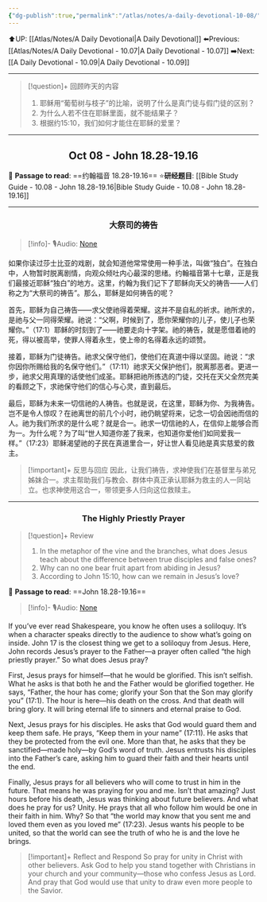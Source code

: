 ```yaml
---
{"dg-publish":true,"permalink":"/atlas/notes/a-daily-devotional-10-08/"}
---
```


 ⬆️UP: [[Atlas/Notes/A Daily Devotional\|A Daily Devotional]]
⬅️Previous: [[Atlas/Notes/A Daily Devotional - 10.07\|A Daily Devotional - 10.07]]
➡️Next: [[A Daily Devotional - 10.09\|A Daily Devotional - 10.09]]

---

> [!question]+ 回顾昨天的内容
> 1. 耶稣用“葡萄树与枝子”的比喻，说明了什么是真门徒与假门徒的区别？
> 2. 为什么人若不住在耶稣里面，就不能结果子？
> 3. 根据约15:10，我们如何才能住在耶稣的爱里？

---
## <center>Oct 08 - John 18.28-19.16</center>

📖 **Passage to read**: ==约翰福音 18.28-19.16==
⭐**研经题目**: [[Bible Study Guide - 10.08 - John 18.28-19.16\|Bible Study Guide - 10.08 - John 18.28-19.16]]

---
### <center>大祭司的祷告</center>

> [!info]- 🎙️Audio: [None]()

如果你读过莎士比亚的戏剧，就会知道他常常使用一种手法，叫做“独白”。在独白中，人物暂时脱离剧情，向观众倾吐内心最深的思绪。约翰福音第十七章，正是我们最接近耶稣“独白”的地方。这里，约翰为我们记下了耶稣向天父的祷告——人们称之为“大祭司的祷告”。那么，耶稣是如何祷告的呢？

首先，耶稣为自己祷告——求父使祂得着荣耀。这并不是自私的祈求。祂所求的，是祂与父一同得荣耀。祂说：“父啊，时候到了，愿你荣耀你的儿子，使儿子也荣耀你。”（17:1）耶稣的时刻到了——祂要走向十字架。祂的祷告，就是愿借着祂的死，得以被高举，使罪人得着永生，使上帝的名得着永远的颂赞。

接着，耶稣为门徒祷告。祂求父保守他们，使他们在真道中得以坚固。祂说：“求你因你所赐给我的名保守他们。”（17:11）祂求天父保护他们，脱离那恶者。更进一步，祂求父用真理的话使他们成圣。耶稣把祂所拣选的门徒，交托在天父全然完美的看顾之下，求祂保守他们的信心与心灵，直到最后。

最后，耶稣为未来一切信祂的人祷告。也就是说，在这里，耶稣为你、为我祷告。岂不是令人惊叹？在祂离世的前几个小时，祂仍眺望将来，记念一切会因祂而信的人。祂为我们所求的是什么呢？就是合一。祂求一切信祂的人，在信仰上能够合而为一。为什么呢？为了叫“世人知道你差了我来，也知道你爱他们如同爱我一样。”（17:23）耶稣渴望祂的子民在真道里合一，好让世人看见祂是真实慈爱的救主。

> [!important]+ 反思与回应
因此，让我们祷告，求神使我们在基督里与弟兄姊妹合一。求主帮助我们与教会、群体中真正承认耶稣为救主的人一同站立。也求神使用这合一，带领更多人归向这位救赎主。

---
### <center>The Highly Priestly Prayer</center>

> [!question]+ Review
> 1. In the metaphor of the vine and the branches, what does Jesus teach about the difference between true disciples and false ones?
> 2. Why can no one bear fruit apart from abiding in Jesus?
> 3. According to John 15:10, how can we remain in Jesus’s love?

📖 **Passage to read**: ==John 18.28-19.16==

> [!info]- 🎙️Audio: [None]()  

If you’ve ever read Shakespeare, you know he often uses a soliloquy. It’s when a character speaks directly to the audience to show what’s going on inside. John 17 is the closest thing we get to a soliloquy from Jesus. Here, John records Jesus’s prayer to the Father—a prayer often called “the high priestly prayer.” So what does Jesus pray?

First, Jesus prays for himself—that he would be glorified. This isn’t selfish. What he asks is that both he and the Father would be glorified together. He says, “Father, the hour has come; glorify your Son that the Son may glorify you” (17:1). The hour is here—his death on the cross. And that death will bring glory. It will bring eternal life to sinners and eternal praise to God.

Next, Jesus prays for his disciples. He asks that God would guard them and keep them safe. He prays, “Keep them in your name” (17:11). He asks that they be protected from the evil one. More than that, he asks that they be sanctified—made holy—by God’s word of truth. Jesus entrusts his disciples into the Father’s care, asking him to guard their faith and their hearts until the end.

Finally, Jesus prays for all believers who will come to trust in him in the future. That means he was praying for you and me. Isn’t that amazing? Just hours before his death, Jesus was thinking about future believers. And what does he pray for us? Unity. He prays that all who follow him would be one in their faith in him. Why? So that “the world may know that you sent me and loved them even as you loved me” (17:23). Jesus wants his people to be united, so that the world can see the truth of who he is and the love he brings.


> [!important]+ Reflect and Respond
So pray for unity in Christ with other believers. Ask God to help you stand together with Christians in your church and your community—those who confess Jesus as Lord. And pray that God would use that unity to draw even more people to the Savior.

